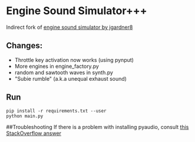 # Engine Sound Simulator+++

Indirect fork of [engine sound simulator by jgardner8](https://github.com/jgardner8/engine-sound-simulator "Original repository")

## Changes:
* Throttle key activation now works (using pynput)
* More engines in engine_factory.py
* random and sawtooth waves in synth.py
* "Subie rumble" (a.k.a unequal exhaust sound)
## Run
```
pip install -r requirements.txt --user
python main.py
```
##Troubleshooting
If there is a problem with installing pyaudio, consult [this StackOverflow answer](https://stackoverflow.com/a/55630212/13015676)
